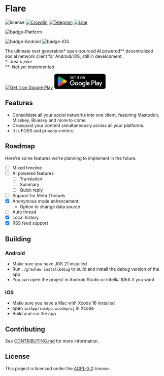 # Flare
![license](https://img.shields.io/github/license/DimensionDev/Flare)
[![Crowdin](https://badges.crowdin.net/flareapp/localized.svg)](https://crowdin.com/project/flareapp)
[![Telegram](https://img.shields.io/badge/-telegram-blue?logo=telegram&color=white)](https://t.me/+0UtcP6_qcDoyOWE1)
[![Line](https://img.shields.io/badge/-Line_Group-green?logo=line&color=white)](https://line.me/ti/g/hf95HyGJ9k)

![badge-Platform](https://img.shields.io/badge/Supported%20Platform-Mastodon%20|%20Misskey%20|%20Bluesky%20-black)

![badge-Android](https://img.shields.io/badge/Android-7.0-3DDC84)
![badge-iOS](https://img.shields.io/badge/iOS-18.0-black)


The ultimate next generation* open-sourced AI powered** decentralized social network client for Android/iOS, still in development.  
*: _Just a joke_  
**: _Not yet implemented_


<a href='https://testflight.apple.com/join/iYP7QZME'><img alt='Get it on Google Play' src='https://developer.apple.com/app-store/marketing/guidelines/images/badge-example-preferred_2x.png' height=50/></a>
<a href='https://play.google.com/store/apps/details?id=dev.dimension.flare&pcampaignid=pcampaignidMKT-Other-global-all-co-prtnr-py-PartBadge-Mar2515-1'><img alt='Get it on Google Play' src='docs\src\assets\en_badge_web_generic.png' height=50/></a>

## Features
 - Consolidate all your social networks into one client, featuring Mastodon, Misskey, Bluesky and more to come.
 - Crosspost your content simultaneously across all your platforms.
 - It is FOSS and privacy-centric.

## Roadmap
Here're some features we're planning to implement in the future.
 - [ ] Mixed timeline
 - [ ] AI powered features
   - [ ] Translation
   - [ ] Summary
   - [ ] Quick reply
 - [ ] Support for Meta Threads
 - [x] Anonymous mode enhancement
   - Option to change data source
 - [ ] Auto thread
 - [x] Local history
 - [x] RSS feed support

## Building
### Android
 - Make sure you have JDK 21 installed
 - Run `./gradlew installDebug` to build and install the debug version of the app
 - You can open the project in Android Studio or IntelliJ IDEA if you want

### iOS
 - Make sure you have a Mac with Xcode 16 installed
 - open `iosApp/iosApp.xcodeproj` in Xcode
 - Build and run the app

## Contributing
See [CONTRIBUTING.md](CONTRIBUTING.md) for more information.

## License
This project is licensed under the [AGPL-3.0](LICENSE) license.
